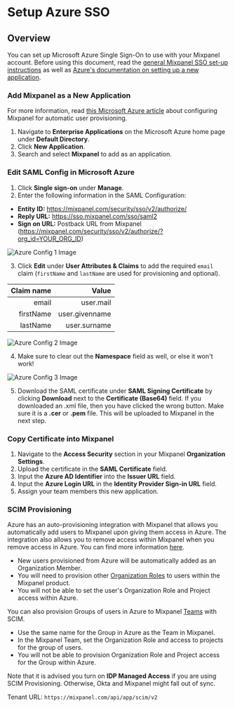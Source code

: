 # Setup Azure SSO


## Overview

You can set up Microsoft Azure Single Sign-On to use with your Mixpanel account. Before using this document, read the [general Mixpanel SSO set-up instructions](/docs/access-security/single-sign-on) as well as [Azure's documentation on setting up a new application](https://docs.microsoft.com/en-us/azure/active-directory/saas-apps/mixpanel-provisioning-tutorial). 

### Add Mixpanel as a New Application

For more information, read [this Microsoft Azure article](https://docs.microsoft.com/en-us/azure/active-directory/saas-apps/mixpanel-provisioning-tutorial) about configuring Mixpanel for automatic user provisioning. 

1. Navigate to **Enterprise Applications** on the Microsoft Azure home page under **Default Directory**.
2. Click **New Application**.
3. Search and select **Mixpanel** to add as an application.

### Edit SAML Config in Microsoft Azure

1. Click **Single sign-on** under **Manage**.
2. Enter the following information in the SAML Configuration:
- **Entity ID:** https://mixpanel.com/security/sso/v2/authorize/
- **Reply URL:** https://sso.mixpanel.com/sso/saml2
- **Sign on URL:** Postback URL from Mixpanel (https://mixpanel.com/security/sso/v2/authorize/?org_id=YOUR_ORG_ID)
  
![Azure Config 1 Image](/azure_config1.png)

3. Click **Edit** under **User Attributes & Claims** to add the required `email` claim (`firstName` and `lastName` are used for provisioning and optional).

| Claim name |     Value      |
|-----------:|---------------:|
| email      | user.mail      |
| firstName  | user.givenname |
| lastName   | user.surname   |
  
![Azure Config 2 Image](/azure_config2.png)

4. Make sure to clear out the **Namespace** field as well, or else it won't work!

![Azure Config 3 Image](/azure_config3.png)
  
5. Download the SAML certificate under **SAML Signing Certificate** by clicking **Download** next to the **Certificate (Base64)** field. If you downloaded an .xml file, then you have clicked the wrong button. Make sure it is a **.cer** or **.pem** file. This will be uploaded to Mixpanel in the next step.

### Copy Certificate into Mixpanel

1. Navigate to the **Access Security** section in your Mixpanel **Organization Settings**.
2. Upload the certificate in the **SAML Certificate** field. 
3. Input the **Azure AD Identifier** into the **Issuer URL** field.
4. Input the **Azure Login URL** in the **Identity Provider Sign-in URL** field. 
5. Assign your team members this new application.
    
### SCIM Provisioning

Azure has an auto-provisioning integration with Mixpanel that allows you automatically add users to Mixpanel upon giving them access in Azure. The integration also allows you to remove access within Mixpanel when you remove access in Azure. You can find more information [here](https://learn.microsoft.com/en-us/azure/active-directory/saas-apps/mixpanel-provisioning-tutorial). 
- New users provisioned from Azure will be automatically added as an Organization Member.
- You will need to provision other [Organization Roles](https://docs.mixpanel.com/docs/orgs-and-projects/roles-and-permissions#organization-roles) to users within the Mixpanel product.
- You will not be able to set the user's Organization Role and Project access within Azure. 

You can also provision Groups of users in Azure to Mixpanel [Teams](/docs/orgs-and-projects/roles-and-permissions#teams) with SCIM.
- Use the same name for the Group in Azure as the Team in Mixpanel.
- In the Mixpanel Team, set the Organization Role and access to projects for the group of users.
- You will not be able to provision Organization Role and Project access for the Group within Azure. 

Note that it is advised you turn on **IDP Managed Access** if you are using SCIM Provisioning. Otherwise, Okta and Mixpanel might fall out of sync.

Tenant URL: `https://mixpanel.com/api/app/scim/v2`
